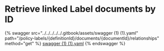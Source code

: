 # Retrieve linked Label documents by ID

{% swagger src="../../../../../.gitbook/assets/swagger (1) (1).yaml" path="/policy-labels/{definitionId}/documents/{documentId}/relationships" method="get" %}
[swagger (1) (1).yaml](<../../../../../.gitbook/assets/swagger (1) (1).yaml>)
{% endswagger %}
